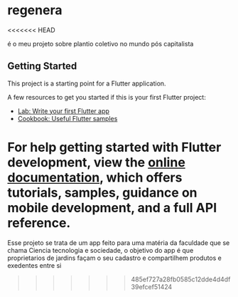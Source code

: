 # regenera
<<<<<<< HEAD

é o meu projeto sobre plantio coletivo no mundo pós capitalista

## Getting Started

This project is a starting point for a Flutter application.

A few resources to get you started if this is your first Flutter project:

- [Lab: Write your first Flutter app](https://docs.flutter.dev/get-started/codelab)
- [Cookbook: Useful Flutter samples](https://docs.flutter.dev/cookbook)

For help getting started with Flutter development, view the
[online documentation](https://docs.flutter.dev/), which offers tutorials,
samples, guidance on mobile development, and a full API reference.
=======
Esse projeto se trata de um app feito para uma matéria da  faculdade que se chama Ciencia tecnologia e sociedade, o objetivo do app é que proprietarios de jardins façam o seu cadastro e compartilhem produtos e exedentes entre si
>>>>>>> 485ef727a28fb0585c12dde4d4df39efcef51424
